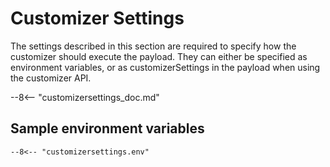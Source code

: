 # Customizer Settings

The settings described in this section are required to specify how the customizer should execute the payload.
They can either be specified as environment variables, or as customizerSettings in the payload when using the customizer API.

--8<-- "customizersettings_doc.md"

## Sample environment variables

```
--8<-- "customizersettings.env"
```